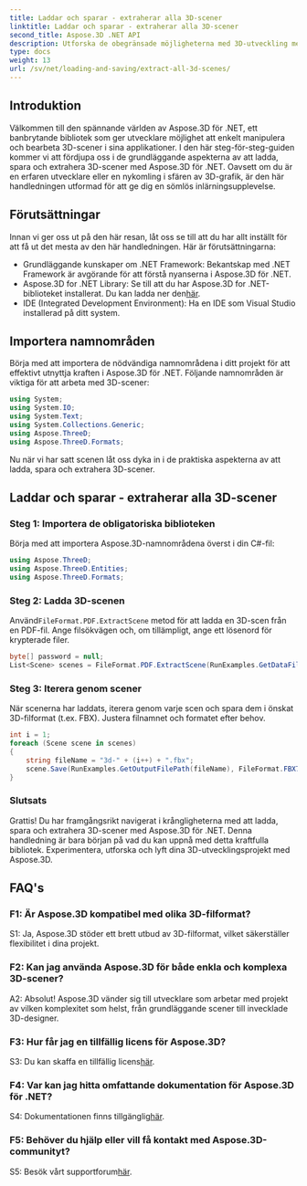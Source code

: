 ```yaml
---
title: Laddar och sparar - extraherar alla 3D-scener
linktitle: Laddar och sparar - extraherar alla 3D-scener
second_title: Aspose.3D .NET API
description: Utforska de obegränsade möjligheterna med 3D-utveckling med Aspose.3D för .NET. Ladda, spara och extrahera scener utan ansträngning.
type: docs
weight: 13
url: /sv/net/loading-and-saving/extract-all-3d-scenes/
---
```

## Introduktion

Välkommen till den spännande världen av Aspose.3D för .NET, ett banbrytande bibliotek som ger utvecklare möjlighet att enkelt manipulera och bearbeta 3D-scener i sina applikationer. I den här steg-för-steg-guiden kommer vi att fördjupa oss i de grundläggande aspekterna av att ladda, spara och extrahera 3D-scener med Aspose.3D för .NET. Oavsett om du är en erfaren utvecklare eller en nykomling i sfären av 3D-grafik, är den här handledningen utformad för att ge dig en sömlös inlärningsupplevelse.

## Förutsättningar

Innan vi ger oss ut på den här resan, låt oss se till att du har allt inställt för att få ut det mesta av den här handledningen. Här är förutsättningarna:

- Grundläggande kunskaper om .NET Framework: Bekantskap med .NET Framework är avgörande för att förstå nyanserna i Aspose.3D för .NET.
-  Aspose.3D for .NET Library: Se till att du har Aspose.3D for .NET-biblioteket installerat. Du kan ladda ner den[här](https://releases.aspose.com/3d/net/).
- IDE (Integrated Development Environment): Ha en IDE som Visual Studio installerad på ditt system.

## Importera namnområden

Börja med att importera de nödvändiga namnområdena i ditt projekt för att effektivt utnyttja kraften i Aspose.3D för .NET. Följande namnområden är viktiga för att arbeta med 3D-scener:

```csharp
using System;
using System.IO;
using System.Text;
using System.Collections.Generic;
using Aspose.ThreeD;
using Aspose.ThreeD.Formats;
```

Nu när vi har satt scenen låt oss dyka in i de praktiska aspekterna av att ladda, spara och extrahera 3D-scener.

## Laddar och sparar - extraherar alla 3D-scener

### Steg 1: Importera de obligatoriska biblioteken

Börja med att importera Aspose.3D-namnområdena överst i din C#-fil:

```csharp
using Aspose.ThreeD;
using Aspose.ThreeD.Entities;
using Aspose.ThreeD.Formats;
```

### Steg 2: Ladda 3D-scenen

 Använd`FileFormat.PDF.ExtractScene` metod för att ladda en 3D-scen från en PDF-fil. Ange filsökvägen och, om tillämpligt, ange ett lösenord för krypterade filer.

```csharp
byte[] password = null;
List<Scene> scenes = FileFormat.PDF.ExtractScene(RunExamples.GetDataFilePath("House_Design.pdf"), password);
```

### Steg 3: Iterera genom scener

När scenerna har laddats, iterera genom varje scen och spara dem i önskat 3D-filformat (t.ex. FBX). Justera filnamnet och formatet efter behov.

```csharp
int i = 1;
foreach (Scene scene in scenes)
{
    string fileName = "3d-" + (i++) + ".fbx";
    scene.Save(RunExamples.GetOutputFilePath(fileName), FileFormat.FBX7400ASCII);
}
```

### Slutsats

Grattis! Du har framgångsrikt navigerat i krångligheterna med att ladda, spara och extrahera 3D-scener med Aspose.3D för .NET. Denna handledning är bara början på vad du kan uppnå med detta kraftfulla bibliotek. Experimentera, utforska och lyft dina 3D-utvecklingsprojekt med Aspose.3D.

## FAQ's

### F1: Är Aspose.3D kompatibel med olika 3D-filformat?

S1: Ja, Aspose.3D stöder ett brett utbud av 3D-filformat, vilket säkerställer flexibilitet i dina projekt.

### F2: Kan jag använda Aspose.3D för både enkla och komplexa 3D-scener?

A2: Absolut! Aspose.3D vänder sig till utvecklare som arbetar med projekt av vilken komplexitet som helst, från grundläggande scener till invecklade 3D-designer.

### F3: Hur får jag en tillfällig licens för Aspose.3D?

 S3: Du kan skaffa en tillfällig licens[här](https://purchase.aspose.com/temporary-license/).

### F4: Var kan jag hitta omfattande dokumentation för Aspose.3D för .NET?

 S4: Dokumentationen finns tillgänglig[här](https://reference.aspose.com/3d/net/).

### F5: Behöver du hjälp eller vill få kontakt med Aspose.3D-communityt?

 S5: Besök vårt supportforum[här](https://forum.aspose.com/c/3d/18).